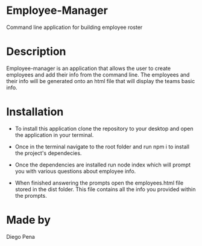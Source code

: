 # Employee-Manager

Command line application for building employee roster

# Description

Employee-manager is an application that allows the user to create employees and add their info from the command line. The employees and their info will be generated onto an html file that will display the teams basic info.

# Installation

* To install this application clone the repository to your desktop and open the application in your terminal.

* Once in the terminal navigate to the root folder and run npm i to install the project's dependecies.

* Once the dependencies are installed run node index which will prompt you with various questions about employee info.

* When finished answering the prompts open the employees.html file stored in the dist folder. This file contains all the info you provided within the prompts.

# Made by

Diego Pena
